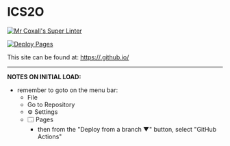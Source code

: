 # ICS2O

[![Mr Coxall's Super Linter](https://github.com/MTHS-ICD2O-1-2024/ICD2O-Unit-1-08-bain-liao-1/workflows/Mr%20Coxall's%20Super%20Linter/badge.svg)](https://github.com/MTHS-ICD2O-1-2024/ICD2O-Unit-3-02-bain-liao-1/actions)

[![Deploy Pages](https://github.com/MTHS-ICD2O-1-2024/ICD2O-Unit-3-02-bain-liao-1/workflows/Deploy%20Pages/badge.svg)](https://github.com/MTHS-ICD2O-1-2024/ICD2O-Unit-3-02-bain-liao-1/actions)

This site can be found at: [https://<OWNER>.github.io/<REPOSITORY>](https://MTHS-ICD2O-1-2024.github.io/ICD2O-Unit-3-02-bain-liao-1)

---

**NOTES ON INITIAL LOAD:**
- remember to goto on the menu bar:
  - File
  - Go to Repository
  - ⚙ Settings
  - 🗔 Pages
    - then from the "Deploy from a branch ▼" button, select "GitHub Actions"
